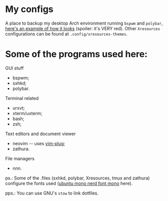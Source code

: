 # My configs
A place to backup my desktop Arch environment running `bspwm` and `polybar`, 
[here's an example of how it looks][sample-shot] (spoiler: it's VERY red). 
Other `Xresources` configurations can be found at `.config/xresources-themes`.

# Some of the programs used here:
GUI stuff
*   bspwm;
*   sxhkd;
*   polybar.

Terminal related
*   urxvt;
*   xterm/uxterm;
*   bash;
*   zsh;

Text editors and document viewer
*   neovim -- uses [vim-plug][plug];
*   zathura.

File managers
*   nnn.

ps.: Some of the .files (sxhkd, polybar, Xresources, tmux and zathura) 
configure the fonts used ([ubuntu mono nerd font mono][nerdfonts] here).

pps.: You can use GNU's `stow` to link dotfiles.

[sample-shot]: https://i.imgur.com/y59jqSG.png
[plug]: https://github.com/junegunn/vim-plug
[tmux-plugins]: https://github.com/tmux-plugins/tpm
[nerdfonts]: https://nerdfonts.com/
